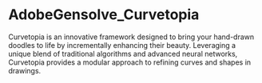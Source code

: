 # AdobeGensolve_Curvetopia
Curvetopia is an innovative framework designed to bring your hand-drawn doodles to life by incrementally enhancing their beauty. Leveraging a unique blend of traditional algorithms and advanced neural networks, Curvetopia provides a modular approach to refining curves and shapes in drawings.
